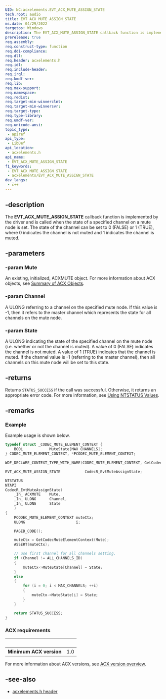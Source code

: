```yaml
---
UID: NC:acxelements.EVT_ACX_MUTE_ASSIGN_STATE
tech.root: audio 
title: EVT_ACX_MUTE_ASSIGN_STATE
ms.date: 04/29/2022
targetos: Windows
description: The EVT_ACX_MUTE_ASSIGN_STATE callback function is implemented by the driver and is called when the state of a specified channel on a mute node is set. 
prerelease: true
req.assembly: 
req.construct-type: function
req.ddi-compliance: 
req.dll: 
req.header: acxelements.h
req.idl: 
req.include-header: 
req.irql: 
req.kmdf-ver: 
req.lib: 
req.max-support: 
req.namespace: 
req.redist: 
req.target-min-winverclnt: 
req.target-min-winversvr: 
req.target-type: 
req.type-library: 
req.umdf-ver: 
req.unicode-ansi: 
topic_type:
 - apiref
api_type:
 - LibDef
api_location:
 - acxelements.h
api_name:
 - EVT_ACX_MUTE_ASSIGN_STATE
f1_keywords:
 - EVT_ACX_MUTE_ASSIGN_STATE
 - acxelements/EVT_ACX_MUTE_ASSIGN_STATE
dev_langs:
 - c++
---
```


## -description

The **EVT_ACX_MUTE_ASSIGN_STATE** callback function is implemented by the driver and is called when the state of a specified channel on a mute node is set. The state of the channel can be set to 0 (FALSE) or 1 (TRUE), where 0 indicates the channel is not muted and 1 indicates the channel is muted.

## -parameters

### -param Mute

An existing, initialized, ACXMUTE object. For more information about ACX objects, see [Summary of ACX Objects](/windows-hardware/drivers/audio/acx-summary-of-objects). 

### -param Channel

A ULONG referring to a channel on the specified mute node. If this value is -1, then it refers to the master channel which represents the state for all channels on the mute node. 

### -param State

A ULONG indicating the state of the specified channel on the mute node (i.e. whether or not the channel is muted). A value of 0 (FALSE) indicates the channel is not muted. A value of 1 (TRUE) indicates that the channel is muted. If the channel value is -1 (referring to the master channel), then all channels on this mute node will be set to this state.

## -returns

Returns `STATUS_SUCCESS` if the call was successful. Otherwise, it returns an appropriate error code. For more information, see [Using NTSTATUS Values](/windows-hardware/drivers/kernel/using-ntstatus-values).

## -remarks

### Example

Example usage is shown below.

```cpp
typedef struct _CODEC_MUTE_ELEMENT_CONTEXT {
    BOOL            MuteState[MAX_CHANNELS]; 
} CODEC_MUTE_ELEMENT_CONTEXT, *PCODEC_MUTE_ELEMENT_CONTEXT;

WDF_DECLARE_CONTEXT_TYPE_WITH_NAME(CODEC_MUTE_ELEMENT_CONTEXT, GetCodecMuteElementContext)

EVT_ACX_MUTE_ASSIGN_STATE           CodecR_EvtMuteAssignState;

NTSTATUS
NTAPI
CodecR_EvtMuteAssignState(
    _In_ ACXMUTE    Mute,
    _In_ ULONG      Channel,
    _In_ ULONG      State
    )
{
    PCODEC_MUTE_ELEMENT_CONTEXT muteCtx;
    ULONG                       i;

    PAGED_CODE();

    muteCtx = GetCodecMuteElementContext(Mute);
    ASSERT(muteCtx);

    // use first channel for all channels setting.
    if (Channel != ALL_CHANNELS_ID)
    {
        muteCtx->MuteState[Channel] = State;
    }
    else
    {
        for (i = 0; i < MAX_CHANNELS; ++i)
        {
            muteCtx->MuteState[i] = State;
        }
    }

    return STATUS_SUCCESS;
}
```

### ACX requirements

| &nbsp; | &nbsp; |
| ---- |:---- |
| **Minimum ACX version** | 1.0 |

For more information about ACX versions, see [ACX version overview](/windows-hardware/drivers/audio/acx-version-overview).

## -see-also

- [acxelements.h header](index.md)
